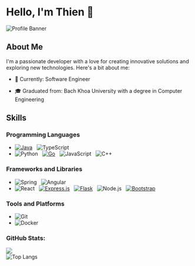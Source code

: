 

<!--
**ngonhatthien120/ngonhatthien120** is a ✨ _special_ ✨ repository because its `README.md` (this file) appears on your GitHub profile.

Here are some ideas to get you started:

- 🔭 I’m currently working on ...
- 🌱 I’m currently learning ...
- 👯 I’m looking to collaborate on ...
- 🤔 I’m looking for help with ...
- 💬 Ask me about ...
- 📫 How to reach me: ...
- 😄 Pronouns: ...
- ⚡ Fun fact: ...
-->

# Hello, I'm Thien 👋

![Profile Banner](https://via.placeholder.com/1200x300.png?text=Welcome+to+My+GitHub+Profile)

## About Me

I'm a passionate developer with a love for creating innovative solutions and exploring new technologies. Here's a bit about me:

- 🌱 Currently: Software Engineer
<!--
- 💼 Working as: [Your Job Title] at [Your Company]
-->
- 🎓 Graduated from: Bach Khoa University with a degree in Computer Engineering
<!--
- 🏆 Achievements: [List any notable achievements, certifications, or awards]
- 💬 Ask me about: [Topics you're knowledgeable about]
-->
## Skills

### Programming Languages
- [![Java](https://img.shields.io/badge/Java-%23ED8B00.svg?logo=openjdk&logoColor=white)](#) &nbsp; ![TypeScript](https://shields.io/badge/TypeScript-3178C6?logo=TypeScript&logoColor=FFF&style=flat-square)
- ![Python](https://img.shields.io/badge/Python-3776AB?style=flat-square&logo=python&logoColor=white) &nbsp; [![Go](https://img.shields.io/badge/Go-%2300ADD8.svg?&logo=go&logoColor=white)](#) &nbsp; ![JavaScript](https://img.shields.io/badge/JavaScript-F7DF1E?style=flat-square&logo=javascript&logoColor=black) &nbsp; ![C++](https://img.shields.io/badge/C++-00599C?style=flat-square&logo=cplusplus&logoColor=white)

### Frameworks and Libraries
- ![Spring](https://img.shields.io/badge/Spring-6DB33F?style=flat-square&logo=spring&logoColor=white) &nbsp; ![Angular](https://img.shields.io/badge/-Angular-DD0031?style=flat-square&logo=angular&logoColor=white)
- ![React](https://img.shields.io/badge/React-20232A?style=flat-square&logo=react&logoColor=61DAFB) &nbsp; [![Express.js](https://img.shields.io/badge/Express.js-%23404d59.svg?logo=express&logoColor=%2361DAFB)](#) &nbsp; [![Flask](https://img.shields.io/badge/Flask-000?logo=flask&logoColor=fff)](#) &nbsp; ![Node.js](https://img.shields.io/badge/Node.js-339933?style=flat-square&logo=nodedotjs&logoColor=white) &nbsp; [![Bootstrap](https://img.shields.io/badge/Bootstrap-7952B3?logo=bootstrap&logoColor=fff)](#) 


### Tools and Platforms
- ![Git](https://img.shields.io/badge/Git-F05032?style=flat-square&logo=git&logoColor=white)
- ![Docker](https://img.shields.io/badge/Docker-2496ED?style=flat-square&logo=docker&logoColor=white)

### GitHub Stats:
![](https://github-readme-streak-stats.herokuapp.com/?user=thien-nhat&theme=vision-friendly-dark&hide_border=false)<br/>
![Top Langs](https://github-readme-stats.vercel.app/api/top-langs/?username=thien-nhat&layout=compact)

<!--
- ![AWS](https://img.shields.io/badge/AWS-232F3E?style=flat-square&logo=amazonaws&logoColor=white)

## Projects

### [Project 1 Name](https://github.com/yourusername/project1)
A brief description of what the project does and its main features.

### [Project 2 Name](https://github.com/yourusername/project2)
A brief description of what the project does and its main features.

## Contact Me

Feel free to reach out to me through any of the following platforms:

- ![LinkedIn](https://img.shields.io/badge/LinkedIn-0077B5?style=flat-square&logo=linkedin&logoColor=white) [LinkedIn](https://www.linkedin.com/in/yourprofile)
- ![Twitter](https://img.shields.io/badge/Twitter-1DA1F2?style=flat-square&logo=twitter&logoColor=white) [Twitter](https://twitter.com/yourprofile)
- ![Email](https://img.shields.io/badge/Email-D14836?style=flat-square&logo=gmail&logoColor=white) your.email@example.com

![GitHub Stats](https://github-readme-stats.vercel.app/api?username=yourusername&show_icons=true&theme=radical)

![Top Languages](https://github-readme-stats.vercel.app/api/top-langs/?username=yourusername&layout=compact&theme=radical)

---

⭐️ From [Your Name](https://github.com/yourusername)
-->
